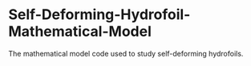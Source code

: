 # Self-Deforming-Hydrofoil-Mathematical-Model
The mathematical model code used to study self-deforming hydrofoils.
